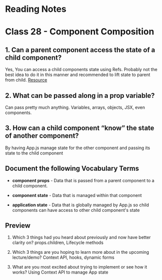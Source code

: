 
# Reading Notes

# Class 28 - Component Composition

## 1. Can a parent component access the state of a child component?

Yes, You can access a child components state using Refs. Probably not the best idea to do it in this manner and recommended to lift state to parent from child. [Resource](https://www.geeksforgeeks.org/how-to-access-childs-state-in-react/#:~:text=In%20React%20we%20can%20access,can%20access%20the%20child's%20state.)

## 2. What can be passed along in a prop variable?
Can pass pretty much anything. Variables, arrays, objects, JSX, even components.

## 3. How can a child component “know” the state of another component?

By having App.js manage state for the other component and passing its state to the child component

## Document the following Vocabulary Terms

- **component props** - Data that is passed from a parent component to a child component.

- **component state** - Data that is managed within that component

- **application state** - Data that is globally managed by App.js so child components can have access to other child component's state

## Preview 

1. Which 3 things had you heard about previously and now have better clarity on? props.children, Lifecycle methods

2. Which 3 things are you hoping to learn more about in the upcoming lecture/demo? Context API, hooks, dynamic forms

3. What are you most excited about trying to implement or see how it works? Using Context API to manage App state

